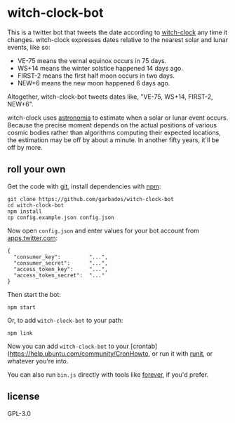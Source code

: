 # witch-clock-bot

This is a twitter bot that tweets the date according to [witch-clock](https://github.com/garbados/witch-clock) any time it changes. witch-clock expresses dates relative to the nearest solar and lunar events, like so:

* VE-75 means the vernal equinox occurs in 75 days.
* WS+14 means the winter solstice happened 14 days ago.
* FIRST-2 means the first half moon occurs in two days.
* NEW+6 means the new moon happened 6 days ago.

Altogether, witch-clock-bot tweets dates like, "VE-75, WS+14, FIRST-2, NEW+6".

witch-clock uses [astronomia](https://github.com/commenthol/astronomia) to estimate when a solar or lunar event occurs. Because the precise moment depends on the actual positions of various cosmic bodies rather than algorithms computing their expected locations, the estimation may be off by about a minute. In another fifty years, it'll be off by more.

## roll your own

Get the code with [git](https://git-scm.com/), install dependencies with [npm](https://npmjs.com/):

    git clone https://github.com/garbados/witch-clock-bot
    cd witch-clock-bot
    npm install
    cp config.example.json config.json

Now open `config.json` and enter values for your bot account from [apps.twitter.com](https://apps.twitter.com/):

    {
      "consumer_key":         "...",
      "consumer_secret":      "...",
      "access_token_key":     "...",
      "access_token_secret":  "..."
    }

Then start the bot:

    npm start

Or, to add `witch-clock-bot` to your path:

    npm link

Now you can add `witch-clock-bot` to your [crontab](https://help.ubuntu.com/community/CronHowto, or run it with [runit](http://smarden.org/runit/), or whatever you're into.

You can also run `bin.js` directly with tools like [forever](https://www.npmjs.com/package/forever), if you'd prefer.

## license

GPL-3.0
